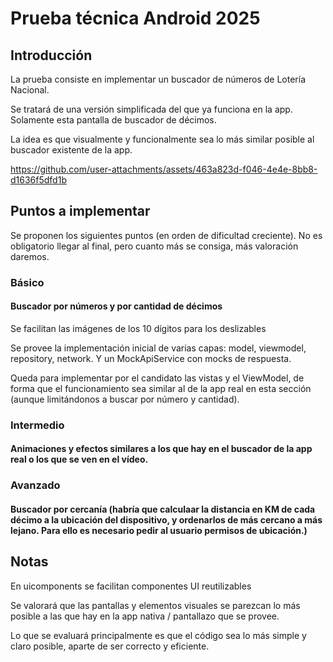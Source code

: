 # Prueba técnica Android 2025

## Introducción
La prueba consiste en implementar un buscador de números de Lotería Nacional.

Se tratará de una versión simplificada del que ya funciona en la app. Solamente esta pantalla de buscador de décimos.

La idea es que visualmente y funcionalmente sea lo más similar posible al buscador existente de la app.

https://github.com/user-attachments/assets/463a823d-f046-4e4e-8bb8-d1636f5dfd1b

## Puntos a implementar
Se proponen los siguientes puntos (en orden de dificultad creciente). No es obligatorio llegar al final, pero cuanto más se consiga, más valoración daremos.

### Básico

#### Buscador por números y por cantidad de décimos

Se facilitan las imágenes de los 10 dígitos para los deslizables

Se provee la implementación inicial de varias capas: model, viewmodel, repository, network. Y un MockApiService con mocks de respuesta.

Queda para implementar por el candidato las vistas y el ViewModel, de forma que el funcionamiento sea similar al de la app real en esta sección (aunque limitándonos a buscar por número y cantidad).

### Intermedio

#### Animaciones y efectos similares a los que hay en el buscador de la app real o los que se ven en el vídeo.

### Avanzado

#### Buscador por cercanía (habría que calculaar la distancia en KM de cada décimo a la ubicación del dispositivo, y ordenarlos de más cercano a más lejano. Para ello es necesario pedir al usuario permisos de ubicación.)


## Notas
En uicomponents se facilitan componentes UI reutilizables

Se valorará que las pantallas y elementos visuales se parezcan lo más posible a las que hay en la app nativa / pantallazo que se provee.

Lo que se evaluará principalmente es que el código sea lo más simple y claro posible, aparte de ser correcto y eficiente.
